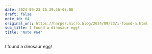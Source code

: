 ```yaml
---
date: 2024-09-23 15:39:56-05:00
draft: false
note_id: 64
original_url: https://harper.micro.blog/2024/09/23/i-found-a.html
sub_title: I found a dinosaur egg! ​
title: 'Note #64'
---
```


 I found a dinosaur egg! ​
